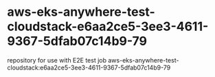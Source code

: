 # aws-eks-anywhere-test-cloudstack-e6aa2ce5-3ee3-4611-9367-5dfab07c14b9-79
repository for use with E2E test job aws-eks-anywhere-test-cloudstack:e6aa2ce5-3ee3-4611-9367-5dfab07c14b9-79
